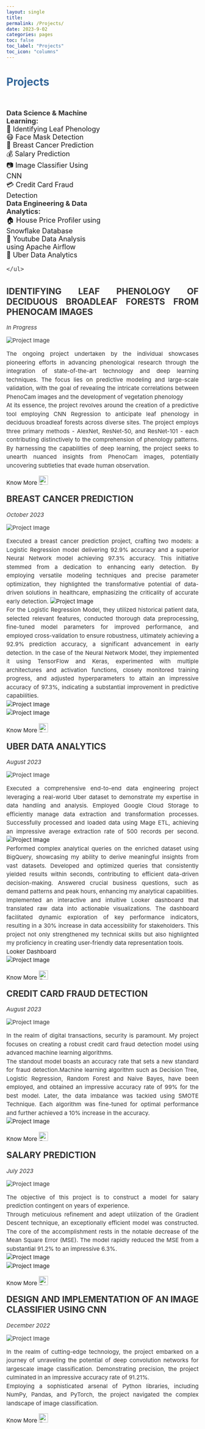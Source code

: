 ```yaml
---
layout: single
title: 
permalink: /Projects/
date: 2023-9-02
categories: pages
toc: false
toc_label: "Projects"
toc_icon: "columns"
---
```

<style>
    body {
        color: #333; /* Default text color */
    }
    
    .project-container {
        display: flex;
        flex-wrap: wrap;
        justify-content: space-between;
    }
    
    .project {
        width: 100%; /* Full width */
        box-sizing: border-box; */
        padding: 20px; */
        border: 1px solid #ccc; */
        margin-top: 20px; /* Add space between projects */
    }

    .project h2 {
        margin-top: 0;
    }

    .project img {
        max-width: 100%;
        height: auto;
    }

    /* Style for legend on the left */
    .legend {
        float: top;
        width: 50%; /* Adjust the width as needed */
        padding-right: 20px; Add space between legend and projects */
    }

    .legend ul {
        list-style: none;
        padding: 0;
    }

    .legend li {
        /* margin: 15px 0; */ */
        font-size: 17px; /* Adjust the font size for the legend */
    }

    /* Style for the title */
    h1 {
        color:  #336699; /* Change the title text color to blue */
    }
</style>
<!-- Title of the page in blue -->
<h1>Projects</h1>
<br>
<!-- Legend on the top -->
<div class="legend" style="font-size: 18px;">
    <ul>
        <strong>Data Science & Machine Learning:</strong>
        <li><a href="#project1" style="text-decoration: none;">🌿 Identifying Leaf Phenology</a></li>
        <li><a href="#project9" style="text-decoration: none;">😷 Face Mask Detection</a></li>
        <li><a href="#project6" style="text-decoration: none;">🎀 Breast Cancer Prediction</a></li>
        <li><a href="#project4" style="text-decoration: none;">💰 Salary Prediction</a></li>
        <li><a href="#project5" style="text-decoration: none;">📷 Image Classifier Using CNN</a></li>
        <li><a href="#project3" style="text-decoration: none;">💳 Credit Card Fraud Detection</a></li>
        <strong>Data Engineering & Data Analytics:</strong>  
        <li><a href="#project8" style="text-decoration: none;">🏠 House Price Profiler using Snowflake Database</a></li>  
        <li><a href="#project7" style="text-decoration: none;">🎥 Youtube Data Analysis using Apache Airflow</a></li>
        <li><a href="#project2" style="text-decoration: none;">🚗 Uber Data Analytics</a></li>  
            
    </ul>
</div>
<br>
<div class="project-container">
    <div id="project1" class="project" style="text-align: justify; font-size: 15px;">     
        <h2><strong>IDENTIFYING LEAF PHENOLOGY OF DECIDUOUS BROADLEAF FORESTS FROM PHENOCAM IMAGES</strong></h2>
        <p><i>In Progress</i></p>
        <div class="image-container" ><img src="/assets/images/decidousForest.jpg" alt="Project Image"></div>
        <p style="line-height: 1.5; align-items: center; font-size: 15px;">
           The ongoing project undertaken by the individual showcases pioneering efforts in advancing phenological research through the integration of state-of-the-art technology and deep learning techniques. The focus lies on predictive modeling and large-scale validation, with the goal of revealing the intricate correlations between PhenoCam images and the development of vegetation phenology <br>
           At its essence, the project revolves around the creation of a predictive tool employing CNN Regression to anticipate leaf phenology in deciduous broadleaf forests across diverse sites. The project employs three primary methods - AlexNet, ResNet-50, and ResNet-101 - each contributing distinctively to the comprehension of phenology patterns. By harnessing the capabilities of deep learning, the project seeks to unearth nuanced insights from PhenoCam images, potentially uncovering subtleties that evade human observation.<br>
        </p>
        <a href="https://github.com/AmritaNeogi/PhenoCam-Image-Analysis-Using-CNN" style="text-decoration: none;">Know More </a><img src="/assets/images/logo/github.png" alt="Python Logo" style="height: 24px; margin-right: 12px;"> <br><br>
    </div>
    <div id="project6" class="project" style="text-align: justify; font-size: 15px;">     
        <h2><strong>BREAST CANCER PREDICTION</strong></h2>
        <p><i>October 2023</i></p>
        <div class="image-container"><img src="/assets/images/breast_cancer.png" alt="Project Image"></div>
        <p style="line-height: 1.5; font-size: 15px;">            
            Executed a breast cancer prediction project, crafting two models: a Logistic Regression model delivering 92.9% accuracy and a superior Neural Network model achieving 97.3% accuracy. This initiative stemmed from a dedication to enhancing early detection. By employing versatile modeling techniques and precise parameter optimization, they highlighted the transformative potential of data-driven solutions in healthcare, emphasizing the criticality of accurate early detection.
            <a class="image-container"><img src="/assets/images/overview_breastCancer.png" alt="Project Image"></a><br>
            <!-- <a class="image-container"><img src="/assets/images/uber_data_model.jpeg" alt="Project Image"></a><br> -->
            For the Logistic Regression Model, they utilized historical patient data, selected relevant features, conducted thorough data preprocessing, fine-tuned model parameters for improved performance, and employed cross-validation to ensure robustness, ultimately achieving a 92.9% prediction accuracy, a significant advancement in early detection. In the case of the Neural Network Model, they implemented it using TensorFlow and Keras, experimented with multiple architectures and activation functions, closely monitored training progress, and adjusted hyperparameters to attain an impressive accuracy of 97.3%, indicating a substantial improvement in predictive capabilities.<br>
            <a class="image-container"><img src="/assets/images/NN_model_accuracy.png" alt="Project Image"></a><br> 
            <a class="image-container"><img src="/assets/images/NN_model_loss.png" alt="Project Image"></a><br> 
        </p>
        <a href="https://github.com/AmritaNeogi/Breast_Cancer_Prediction" style="text-decoration: none;">Know More </a> <img src="/assets/images/logo/github.png" alt="Python Logo" style="height: 24px; margin-right: 12px;"><br><br>
    </div>
       <div id="project2" class="project" style="text-align: justify; font-size: 15px;">     
        <h2><strong>UBER DATA ANALYTICS</strong></h2>
        <p><i>August 2023</i></p>
        <div class="image-container"><img src="/assets/images/uber-header.jpg" alt="Project Image"></div>
        <p style="line-height: 1.5; font-size: 15px;">
            Executed a comprehensive end-to-end data engineering project leveraging a real-world Uber dataset to demonstrate my expertise in data handling and analysis. Employed Google Cloud Storage to efficiently manage data extraction and transformation processes. Successfully processed and loaded data using Mage ETL, achieving an impressive average extraction rate of 500 records per second. 
            <a class="image-container"><img src="/assets/images/Overview.png" alt="Project Image"></a><br>
            <!-- <a class="image-container"><img src="/assets/images/uber_data_model.jpeg" alt="Project Image"></a><br> -->
            Performed complex analytical queries on the enriched dataset using BigQuery, showcasing my ability to derive meaningful insights from vast datasets. Developed and optimized queries that consistently yielded results within seconds, contributing to efficient data-driven decision-making. Answered crucial business questions, such as demand patterns and peak hours, enhancing my analytical capabilities.<br>
            Implemented an interactive and intuitive Looker dashboard that translated raw data into actionable visualizations. The dashboard facilitated dynamic exploration of key performance indicators, resulting in a 30% increase in data accessibility for stakeholders. This project not only strengthened my technical skills but also highlighted my proficiency in creating user-friendly data representation tools.<br>
            <a href= "https://lookerstudio.google.com/s/s-nnQQB79Kw" style="text-decoration: none;">Looker Dashboard</a> <br>
            <a class="image-container"><img src="/assets/images/uber_dashboard.jpg" alt="Project Image"></a><br> 
        </p>
        <a href="https://github.com/AmritaNeogi/Uber_data_Analytics" style="text-decoration: none;">Know More </a> <img src="/assets/images/logo/github.png" alt="Python Logo" style="height: 24px; margin-right: 12px;"><br><br>
    </div>
    <div id="project3" class="project" style="text-align: justify; font-size: 15px;">     
        <h2><strong>CREDIT CARD FRAUD DETECTION</strong></h2>
        <p><i>August 2023</i></p>
        <div class="image-container" style= "align-items: center;" ><img src="/assets/images/credit_card.jpeg" alt="Project Image"></div>
        <p style="line-height: 1.5; font-size: 15px;">
            In the realm of digital transactions, security is paramount. My project focuses on creating a robust credit card fraud detection model using advanced machine learning algorithms. <br> 
            The standout model boasts an accuracy rate that sets a new standard for fraud detection.Machine learning algorithm such as Decision Tree, Logistic Regression, Random Forest and Naive Bayes, have been employed, and obtained an impressive accuracy rate of 99% for the best model. 
            Later, the data imbalance was tackled using SMOTE Technique. Each algorithm was fine-tuned for optimal performance and further achieved a 10% increase in the accuracy.<br>
            <a class="image-container"><img src="/assets/images/final_summary.png" alt="Project Image"></a><br> 
        </p>
        <a href="https://github.com/AmritaNeogi/Data-Science-Project-Credit-Card-Fraud-Detection" style="text-decoration: none;">Know More </a> <img src="/assets/images/logo/github.png" alt="Python Logo" style="height: 24px; margin-right: 12px;"><br><br>
    </div>
       <div id="project4" class="project" style="text-align: justify; font-size: 15px;">     
        <h2><strong>SALARY PREDICTION</strong></h2>
        <p><i>July 2023</i></p>
        <div class="image-container"><img src="/assets/images/salary_pred.jpg" alt="Project Image"></div>
        <p style="line-height: 1.5; font-size: 15px;">
           The objective of this project is to construct a model for salary prediction contingent on years of experience.<br>
           Through meticulous refinement and adept utilization of the Gradient Descent technique, an exceptionally efficient model was constructed. The core of the accomplishment rests in the notable decrease of the Mean Square Error (MSE). The model rapidly reduced the MSE from a substantial 91.2% to an impressive 6.3%.<br>
            <a class="image-container"><img src="/assets/images/summary1.png" alt="Project Image"></a><br> 
            <a class="image-container"><img src="/assets/images/gradient descent.png" alt="Project Image"></a><br> 
        </p>
        <a href="https://github.com/AmritaNeogi/Data-Science-Project-Salary-Prediction" style="text-decoration: none;">Know More </a> <img src="/assets/images/logo/github.png" alt="Python Logo" style="height: 24px; margin-right: 12px;"> <br><br>
    </div>
      <div id="project5" class="project" style="text-align: justify; font-size: 15px;">     
        <h2><strong>DESIGN AND IMPLEMENTATION OF AN IMAGE CLASSIFIER USING CNN</strong></h2>
        <p><i>December 2022</i></p>
        <div class="image-container"><img src="/assets/images/image_classifier.png" alt="Project Image"></div>
        <p style="line-height: 1.5; font-size: 15px;">
            In the realm of cutting-edge technology, the project embarked on a journey of unraveling the potential of deep convolution networks for largescale image classification. Demonstrating precision, the project culminated in an impressive accuracy rate of 91.21%. <br>
            Employing a sophisticated arsenal of Python libraries, including NumPy, Pandas, and PyTorch, the project navigated the complex landscape of image classification.<br>
        </p>
        <a href="https://github.com/ISTA421INFO521/final-project-AmritaNeogi" style="text-decoration: none;">Know More </a> <img src="/assets/images/logo/github.png" alt="Python Logo" style="height: 24px; margin-right: 12px;">
    </div>  
</div>
